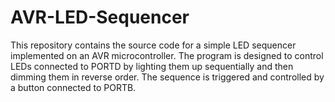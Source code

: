 # AVR-LED-Sequencer
 This repository contains the source code for a simple LED sequencer implemented on an AVR microcontroller. The program is designed to control LEDs connected to PORTD by lighting them up sequentially and then dimming them in reverse order. The sequence is triggered and controlled by a button connected to PORTB.
